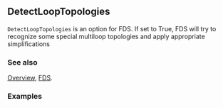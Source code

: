 ## DetectLoopTopologies

`DetectLoopTopologies` is an option for FDS. If set to True, FDS will try to recognize some special multiloop topologies and apply appropriate simplifications

### See also

[Overview](Extra/FeynCalc.md), [FDS](FDS.md).

### Examples
